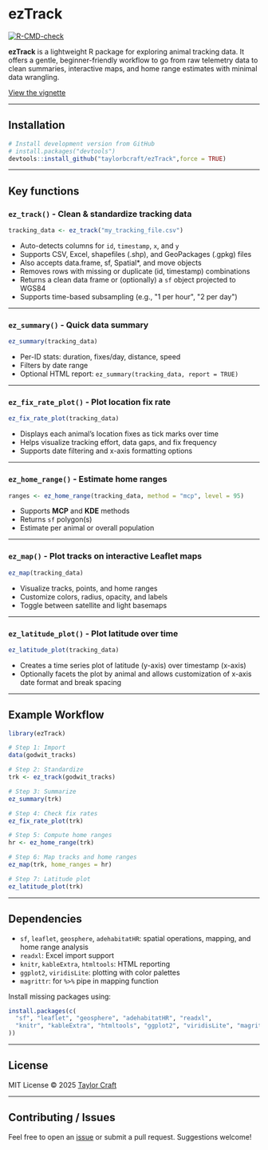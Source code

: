 # ezTrack

[![R-CMD-check](https://github.com/taylorbcraft/ezTrack/actions/workflows/R-CMD-check.yaml/badge.svg)](https://github.com/taylorbcraft/ezTrack/actions/workflows/R-CMD-check.yaml)

**ezTrack** is a lightweight R package for exploring animal tracking data. It offers a gentle, beginner-friendly workflow to go from raw telemetry data to clean summaries, interactive maps, and home range estimates with minimal data wrangling.

[View the vignette](https://taylorbcraft.github.io/ezTrack/articles/getting-started.html)

---


## Installation

```r
# Install development version from GitHub
# install.packages("devtools")
devtools::install_github("taylorbcraft/ezTrack",force = TRUE)
```

---

## Key functions

### `ez_track()` - Clean & standardize tracking data
```r
tracking_data <- ez_track("my_tracking_file.csv")
```
- Auto-detects columns for `id`, `timestamp`, `x`, and `y`
- Supports CSV, Excel, shapefiles (.shp), and GeoPackages (.gpkg) files
- Also accepts data.frame, sf, Spatial*, and move objects
- Removes rows with missing or duplicate (id, timestamp) combinations
- Returns a clean data frame or (optionally) a `sf` object projected to WGS84
- Supports time-based subsampling (e.g., "1 per hour", "2 per day") 

---

### `ez_summary()` - Quick data summary
```r
ez_summary(tracking_data)
```
- Per-ID stats: duration, fixes/day, distance, speed
- Filters by date range
- Optional HTML report: `ez_summary(tracking_data, report = TRUE)`

---

### `ez_fix_rate_plot()` - Plot location fix rate
```r
ez_fix_rate_plot(tracking_data)
```
- Displays each animal’s location fixes as tick marks over time
- Helps visualize tracking effort, data gaps, and fix frequency
- Supports date filtering and x-axis formatting options
---

### `ez_home_range()` - Estimate home ranges
```r
ranges <- ez_home_range(tracking_data, method = "mcp", level = 95)
```
- Supports **MCP** and **KDE** methods
- Returns `sf` polygon(s)
- Estimate per animal or overall population

---

### `ez_map()` - Plot tracks on interactive Leaflet maps
```r
ez_map(tracking_data)
```
- Visualize tracks, points, and home ranges
- Customize colors, radius, opacity, and labels
- Toggle between satellite and light basemaps

---

### `ez_latitude_plot()` - Plot latitude over time
```r
ez_latitude_plot(tracking_data)
```
- Creates a time series plot of latitude (y-axis) over timestamp (x-axis)
- Optionally facets the plot by animal and allows customization of x-axis date format and break spacing

---

## Example Workflow
```r
library(ezTrack)

# Step 1: Import
data(godwit_tracks)

# Step 2: Standardize
trk <- ez_track(godwit_tracks)

# Step 3: Summarize
ez_summary(trk)

# Step 4: Check fix rates
ez_fix_rate_plot(trk)

# Step 5: Compute home ranges
hr <- ez_home_range(trk)

# Step 6: Map tracks and home ranges
ez_map(trk, home_ranges = hr)

# Step 7: Latitude plot
ez_latitude_plot(trk)
```

---

## Dependencies
- `sf`, `leaflet`, `geosphere`, `adehabitatHR`: spatial operations, mapping, and home range analysis  
- `readxl`: Excel import support  
- `knitr`, `kableExtra`, `htmltools`: HTML reporting  
- `ggplot2`, `viridisLite`: plotting with color palettes  
- `magrittr`: for `%>%` pipe in mapping function  


Install missing packages using:
```r
install.packages(c(
  "sf", "leaflet", "geosphere", "adehabitatHR", "readxl",
  "knitr", "kableExtra", "htmltools", "ggplot2", "viridisLite", "magrittr", "dplyr"
))
```

---

## License
MIT License © 2025 [Taylor Craft](https://github.com/taylorbcraft)

---

## Contributing / Issues
Feel free to open an [issue](https://github.com/taylorbcraft/ezTrack/issues) or submit a pull request. Suggestions welcome!


